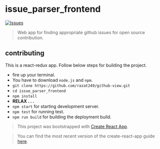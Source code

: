 # issue_parser_frontend
[![Issues](https://camo.githubusercontent.com/926d8ca67df15de5bd1abac234c0603d94f66c00/68747470733a2f2f696d672e736869656c64732e696f2f62616467652f636f6e747269627574696f6e732d77656c636f6d652d627269676874677265656e2e7376673f7374796c653d666c6174)](https://github.com/razat249/issue_parser_frontend/issues)

> Web app for finding appropriate github issues for open source contribution.

## contributing
This is a react-redux app. Follow below steps for building the project.
- fire up your terminal.
- You have to download `node.js` and `npm`.
- `git clone https://github.com/razat249/github-view.git`
- `cd issue_parser_frontend`
- `npm install`
- **RELAX . . .**
- `npm start` for starting development server.
- `npm test` for running test.
- `npm run build` for building the deployment build.

> This project was bootstrapped with [Create React App](https://github.com/facebookincubator/create-react-app).

> You can find the most recent version of the create-react-app guide [here](https://github.com/facebookincubator/create-react-app/blob/master/packages/react-scripts/template/README.md).